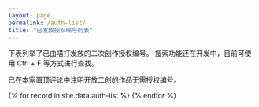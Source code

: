```yaml
---
layout: page
permalink: /auth-list/
title: "已发放授权编号列表"
---
```


<style>
table {
  width: 0
}
</style>

下表列举了已由喵打发放的二次创作授权编号。
搜索功能还在开发中，目前可使用 Ctrl + F 等方式进行查找。

已在本家置顶评论中注明开放二创的作品无需授权编号。

<table>
<thead>
<tr>
	<th>授权编号</th>
	<th>被授权者</th>
	<th>内容</th>
</tr>
</thead>
<tbody>
{% for record in site.data.auth-list %}
<tr>
  <td>{{ record.code }}</td>
  <td>{{ record.to }}</td>
  <td>
    {% if record.direct %}
      {{ record.direct }}
    {% else %}
      <a href="auth-req/{{ record.code }}.txt">授权申请书</a>
    {% endif %}
  </td>
</tr>
{% endfor %}
</tbody>
</table>

